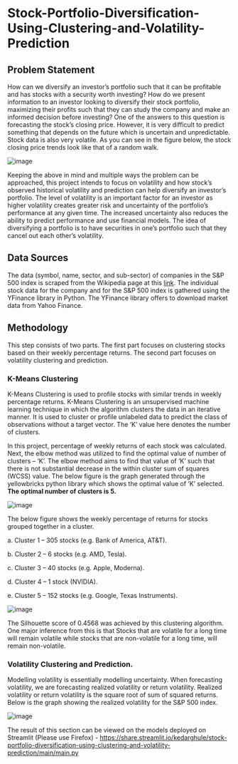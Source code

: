 # Stock-Portfolio-Diversification-Using-Clustering-and-Volatility-Prediction

## Problem Statement
How can we diversify an investor’s portfolio such that it can be profitable and has stocks with a security worth investing? How do we present information to an investor looking to diversify their stock portfolio, maximizing their profits such that they can study the company and make an informed decision before investing?
One of the answers to this question is forecasting the stock’s closing price. However, it is very difficult to predict something that depends on the future which is uncertain and unpredictable. Stock data is also very volatile. As you can see in the figure below, the stock closing price trends look like that of a random walk.

![image](https://user-images.githubusercontent.com/41315903/168646768-3764d894-694e-459a-82b0-7fe7ba0e55d8.png)


Keeping the above in mind and multiple ways the problem can be approached, this project intends to focus on volatility and how stock’s observed historical volatility and prediction can help diversify an investor’s portfolio. The level of volatility is an important factor for an investor as higher volatility creates greater risk and uncertainty of the portfolio’s performance at any given time. The increased uncertainty also reduces the ability to predict performance and use financial models. The idea of diversifying a portfolio is to have securities in one’s portfolio such that they cancel out each other’s volatility.

## Data Sources
The data (symbol, name, sector, and sub-sector) of companies in the S&P 500 index is scraped from the Wikipedia page at this [link](https://en.wikipedia.org/wiki/List_of_S%26P_500_companies). The individual stock data for the company and for the S&P 500 index is gathered using the YFinance library in Python. The YFinance library offers to download market data from Yahoo Finance.

## Methodology
This step consists of two parts. The first part focuses on clustering stocks based on their weekly percentage returns. The second part focuses on volatility clustering and prediction.

### K-Means Clustering
K-Means Clustering is used to profile stocks with similar trends in weekly percentage returns. K-Means Clustering is an unsupervised machine learning technique in which the algorithm clusters the data in an iterative manner. It is used to cluster or profile unlabeled data to predict the class of observations without a target vector. The ‘K’ value here denotes the number of clusters.

In this project, percentage of weekly returns of each stock was calculated. Next, the elbow method was utilized to find the optimal value of number of clusters – ‘K’. The elbow method aims to find that value of ‘K’ such that there is not substantial decrease in the within cluster sum of squares (WCSS) value. The below figure is the graph generated through the yellowbricks python library which shows the optimal value of ‘K’ selected. **The optimal number of clusters is 5.**

![image](https://user-images.githubusercontent.com/41315903/168650632-43f209ff-c95d-4963-a32d-1e74545c7a0e.png)

The below figure shows the weekly percentage of returns for stocks grouped together in a cluster.

a. Cluster 1 – 305 stocks (e.g. Bank of America, AT&T).

b. Cluster 2 – 6 stocks (e.g. AMD, Tesla).

c. Cluster 3 – 40 stocks (e.g. Apple, Moderna).

d. Cluster 4 – 1 stock (NVIDIA).

e. Cluster 5 – 152 stocks (e.g. Google, Texas Instruments).

![image](https://user-images.githubusercontent.com/41315903/168651002-0713adea-ee85-4c74-b441-7bbe9228433a.png)

The Silhouette score of 0.4568 was achieved by this clustering algorithm.
One major inference from this is that Stocks that are volatile for a long time will remain volatile while stocks that are non-volatile for a long time, will remain non-volatile.

### Volatility Clustering and Prediction.
Modelling volatility is essentially modelling uncertainty. When forecasting volatility, we are forecasting realized volatility or return volatility. Realized volatility or return volatility is the square root of sum of squared returns. Below is the graph showing the realized volatility for the S&P 500 index.

![image](https://user-images.githubusercontent.com/41315903/168651257-c1b6b2c6-3dc0-4f62-9d73-ca9c8bc37590.png)

The result of this section can be viewed on the models deployed on Streamlit (Please use Firefox) - https://share.streamlit.io/kedarghule/stock-portfolio-diversification-using-clustering-and-volatility-prediction/main/main.py
